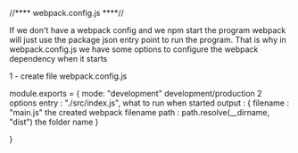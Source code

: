 //**** webpack.config.js ****//

If we don't have a webpack config and we npm start the program
webpack will just use the package json entry point to run the program.
That is why in webpack.config.js we have some options to configure the webpack dependency when it starts

1 - create file webpack.config.js

module.exports = {
      mode: "development"           development/production 2 options
      entry : "./src/index.js",     what to run when started
      output : {
            filename : "main.js"    the created webpack filename
            path : path.resolve(__dirname, "dist") the folder name
      }

}
